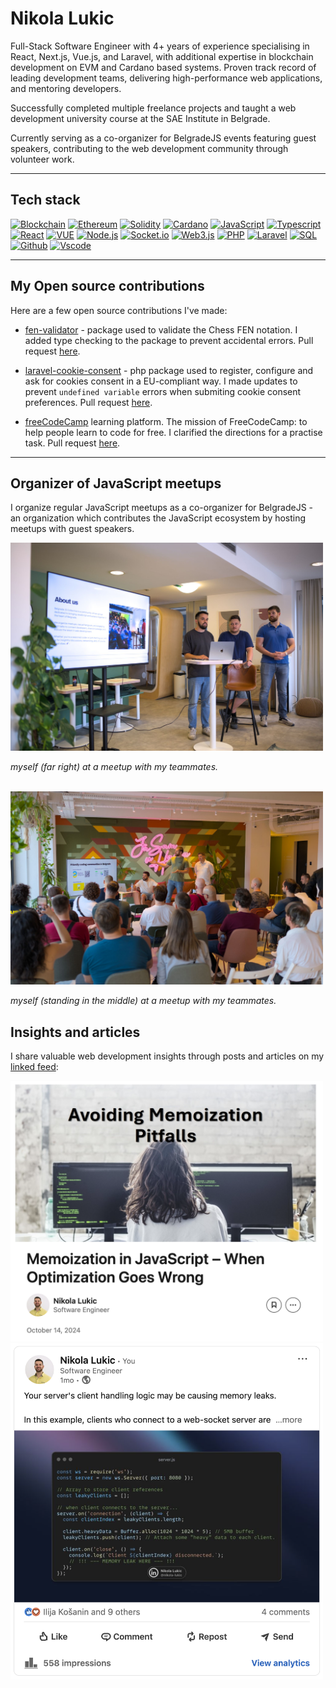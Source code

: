 # Nikola Lukic
Full-Stack Software Engineer with 4+ years of experience specialising in React, Next.js, Vue.js, and Laravel, with additional expertise in blockchain development on EVM and Cardano based systems. Proven track record of leading development teams, delivering high-performance web applications, and mentoring developers.

Successfully completed multiple freelance projects and taught a web development university course at the SAE Institute in Belgrade.

Currently serving as a co-organizer for BelgradeJS events featuring guest speakers, contributing to the web development community through volunteer work.

<!-- Here's a project I'm very proud of - a [command line simulated in the browser](https://nlukic97.github.io) inspired by a windows console emulator I use (open the link on your Desktop browser for an additional perk 🙂). -->

---

## Tech stack
[![Blockchain](https://img.shields.io/badge/-Blockchain-black?style=for-the-badge&logo=bitcoin&logoColor=white)]()
[![Ethereum](https://img.shields.io/badge/Ethereum-3C3C3D?style=for-the-badge&logo=Ethereum&logoColor=white)]()
[![Solidity](https://img.shields.io/badge/-Solidity-3c3c3d?style=for-the-badge&logo=ethereum&logoColor=white)]()
[![Cardano](https://img.shields.io/badge/-cardano-darkblue?style=for-the-badge&logo=cardano&logoColor=white)]()
[![JavaScript](https://img.shields.io/badge/-JavaScript-black?style=for-the-badge&logo=javascript&logoColor=)]()
[![Typescript](https://img.shields.io/badge/-Typescript-007acc?style=for-the-badge&logo=typescript&logoColor=white)]()
[![React](https://img.shields.io/badge/-React-black?style=for-the-badge&logo=react&logoColor=)]()
[![VUE](https://img.shields.io/badge/Vue-black?style=for-the-badge&logo=vuedotjs&logoColor=4FC08D)]()
[![Node.js](https://img.shields.io/badge/-Node.js-339933?style=for-the-badge&logo=Node.js&logoColor=white)]()
[![Socket.io](https://img.shields.io/badge/-Socket.io-black?style=for-the-badge&logo=socket.io&logoColor=white)]()
[![Web3.js](https://img.shields.io/badge/-Web3.js-black?style=for-the-badge&logo=javascript&logoColor=)]()
[![PHP](https://img.shields.io/badge/PHP-777BB4?style=for-the-badge&logo=php&logoColor=white)]()
[![Laravel](https://img.shields.io/badge/-Laravel-white?style=for-the-badge&logo=laravel&logoColor=red)]()
[![SQL](https://img.shields.io/badge/-SQL-d2082d?style=for-the-badge&logo=mysql&logoColor=white)]()
[![Github](https://img.shields.io/badge/-GitHub-black?style=for-the-badge&logo=github&logoColor=white)]()
[![Vscode](https://img.shields.io/badge/-VSCode-007acc?style=for-the-badge&logo=visual-studio-code&logoColor=white)]()

---
## My Open source contributions
Here are a few open source contributions I've made:

-  [fen-validator](https://www.npmjs.com/package/fen-validator) -  package used to validate the Chess FEN notation. I added type checking to the package to prevent accidental errors. Pull request [here](https://github.com/jayasurian123/fen-validator/pull/23).

-  [laravel-cookie-consent](https://github.com/whitecube/laravel-cookie-consent) - php package used to register, configure and ask for cookies consent in a EU-compliant way. I made updates to prevent `undefined variable` errors when submiting cookie consent preferences. Pull request [here](https://github.com/whitecube/laravel-cookie-consent/pull/89).

-  [freeCodeCamp](https://www.freecodecamp.org) learning platform. The mission of FreeCodeCamp: to help people learn to code for free. I clarified the directions for a practise task. Pull request [here](https://github.com/freeCodeCamp/freeCodeCamp/pull/53611).

---

## Organizer of JavaScript meetups
I organize regular JavaScript meetups as a co-organizer for BelgradeJS - an organization which contributes the JavaScript ecosystem by hosting meetups with guest speakers.

<img src="./images/image_meetup_2.png" alt="belgradejs javascript meetup belgrade" style="max-width: 100%; width: 500px;">

_myself (far right) at a meetup with my teammates._

<br>

<img src="./images/image_meetup.png" alt="belgradejs javascript meetup belgrade" style="max-width: 100%; width: 500px;">

_myself (standing in the middle) at a meetup with my teammates._

## Insights and articles

I share valuable web development insights through posts and articles on my [linked feed](https://www.linkedin.com/in/nikola-lukic):

<a href="https://www.linkedin.com/pulse/memoization-javascript-when-optimization-goes-wrong-nikola-lukic-agenf">
    <img src="./images/image.png" alt="screenshot of linkedin article about memoization in javascript" style="max-width: 100%; width: 500px;">
</a>

<br>

<a href="https://www.linkedin.com/posts/nikola-lukic_your-servers-client-handling-logic-may-be-activity-7342507801677582337-TTzY">
    <img src="./images/image_2.png" alt="screenshot of linkedin post about websocket memory leaks" style="max-width: 100%; width: 500px;">
</a>